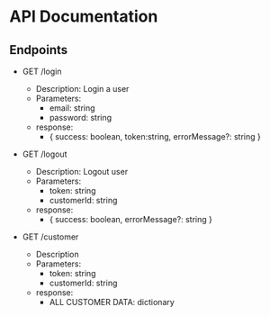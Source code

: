 # API Documentation

## Endpoints

- GET /login

  - Description: Login a user
  - Parameters:
    - email: string
    - password: string
  - response:
    - { success: boolean, token:string, errorMessage?: string }

- GET /logout

  - Description: Logout user
  - Parameters:
    - token: string
    - customerId: string
  - response:
    - { success: boolean, errorMessage?: string }

- GET /customer
  - Description
  - Parameters:
    - token: string
    - customerId: string
  - response:
    - ALL CUSTOMER DATA: dictionary
